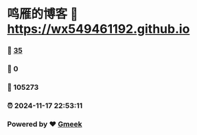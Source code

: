 # 鸣雁的博客 :link: https://wx549461192.github.io 
### :page_facing_up: [35](https://wx549461192.github.io/tag.html) 
### :speech_balloon: 0 
### :hibiscus: 105273 
### :alarm_clock: 2024-11-17 22:53:11 
### Powered by :heart: [Gmeek](https://github.com/Meekdai/Gmeek)
